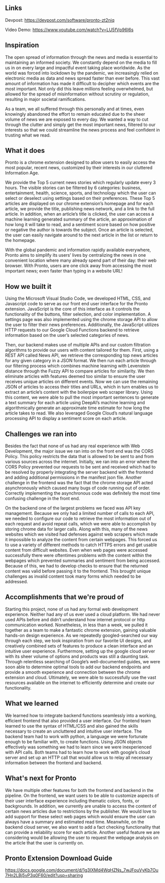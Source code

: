 ## Links
Devpost: https://devpost.com/software/pronto-zt2niq

Video Demo: https://www.youtube.com/watch?v=LU5fVp96I6s

## Inspiration

The open spread of information through the news and media is essential to maintaining an informed society. We constantly depend on the media to fill us in on every large and impactful event taking place worldwide. As the world was forced into lockdown by the pandemic, we increasingly relied on electronic media as data and news spread faster than ever before. This vast amount of information has made it difficult to decipher which events are the most important. Not only did this leave millions feeling overwhelmed, but allowed for the spread of misinformation without scrutiny or regulation, resulting in major societal ramifications. 

As a team, we all suffered through this personally and at times, even knowingly abandoned the effort to remain educated due to the sheer volume of news we are exposed to every day. We wanted a way to cut through the clutter and simply get the most important news, filtered to our interests so that we could streamline the news process and feel confident in trusting what we read. 

## What it does

Pronto is a chrome extension designed to allow users to easily access the most popular, recent news, customized by their interests in our cluttered Information Age. 

We provide the Top 5 current news stories which regularly update every 3 hours. The visible stories can be filtered by 6 categories: business, entertainment, health, science, sports, and technology which the user can select or deselect using settings based on their preferences. These Top 5 articles are displayed on our chrome extension’s homepage and for each article, we provide the title, publishing news network, and a link to the full article. In addition, when an article’s title is clicked, the user can access a machine learning generated summary of the article, an approximation of how long it will take to read, and a sentiment score based on how positive or negative the author is towards the subject. Once an article is selected, the user can easily navigate around to the next article in the list or return to the homepage.

With the global pandemic and information rapidly available everywhere, Pronto aims to simplify its users’ lives by centralizing the news in one convenient location where many already spend part of their day: their web browser. With Pronto, users are one click away from accessing the most important news; even faster than typing in a website URL!

## How we built it

Using the Microsoft Visual Studio Code, we developed HTML, CSS, and Javascript code to serve as our front end user interface for the Pronto extension. JavaScript is the core of this interface as it controls the functionality of the buttons, filter selection, and color implementation. A settings page was also implemented using the chrome storage API to allow the user to filter their news preferences. Additionally, the JavaScript utilizes HTTP requests to our Google Cloud Functions backend to retrieve information based on the user’s selected categories of news. 

Then, our backend makes use of multiple APIs and our custom filtration algorithms to provide our users with content tailored for them. First, using a REST API called News API, we retrieve the corresponding top news articles for any given category in a JSON format. We then run each article through our filtering process which combines machine learning with Levenstein distance through the Fuzzy API to compare articles for similarity. We then eliminate articles with features deemed too similar to ensure the user receives unique articles on different events. Now we can use the remaining JSON of articles to access their titles and URLs, which in turn enables us to extract an article’s content with the boilerpipe web scraper library. Using this content, we were able to pull the most important sentences to generate a text summary for each article using DeepAI’s machine learning and algorithmically generate an approximate time estimate for how long the article takes to read. We also leveraged Google Cloud’s natural language processing API to display a sentiment score on each article. 

## Challenges we ran into

Besides the fact that none of us had any real experience with Web Development, the major issue we ran into on the front end was the CORS Policy. This policy restricts the data that is allowed to be sent to and from various sources across the internet. Initially, we ran into an error where the CORS Policy prevented our requests to be sent and received which had to be resolved by properly integrating the server backend with the frontend and adding additional permissions in the manifest json file. Another challenge in the frontend was the fact that the chrome storage API acted asynchronously which caused many bugs of code running out of order. Correctly implementing the asynchronous code was definitely the most time confusing challenge in the front end.

On the backend one of the largest problems we faced was API key management. Because we only had a limited number of calls to each API, we needed to configure our code to retrieve the most information out of each request and avoid repeat calls, which we were able to accomplish by storing chrome data for larger calls. Along with this, many of the news websites which we visited had defenses against web scrapers which made it impossible to analyze the content from certain webpages. This forced us to use a variety of different methods to catch HTTPS errors and get usable content from difficult websites. Even when web pages were accessed successfully there were oftentimes problems with the content within the webpages which prevented summaries and sentiment from being accessed. Because of this, we had to develop checks to ensure that the returned content was valid before passing it to the frontend. This brought unique challenges as invalid content took many forms which needed to be addressed.

## Accomplishments that we're proud of

Starting this project, none of us had any formal web development experience. Neither had any of us ever used a cloud platform. We had never used APIs before and didn’t understand how internet protocol or http communication worked. Nonetheless, in less than a week, we pulled it together as a team to make a fantastic chrome extension, gaining valuable hands-on design experience. As we repeatedly googled-searched our way through each step, we took inspiration from our favorite UI designs, and creatively combined sets of features to produce a clean interface and an intuitive user experience. Furthermore, setting up the google cloud server with its sheer volume of options and products was still a daunting task. Through relentless searching of Google’s well-documented guides, we were soon able to determine optimal tools to add our backend endpoints and provide a smooth experience and connection between the chrome extension and cloud. Ultimately, we were able to successfully use the vast resources available on the internet to efficiently determine and create our functionality.

## What we learned

We learned how to integrate backend functions seamlessly into a working, efficient frontend that also provided a user interface. Our frontend team learned to use the syntax of HTML/CSS and also gained the skills necessary to create an uncluttered and intuitive user interface. The backend team had to work with python, a language we were fortunate enough to be familiar with, to create functions. Using JSON objects effectively was something we had to learn since we were inexperienced with API calls. Both teams had to learn how to work with google’s cloud server and set up an HTTP call that would allow us to relay all necessary information between the frontend and backend.

## What's next for Pronto

We have multiple other features for both the frontend and backend in the pipeline. On the frontend, we want users to be able to customize aspects of their user interface experience including thematic colors, fonts, or backgrounds. In addition, we currently are unable to access the content of certain news articles due to restrictions by the publisher. We would love to add support for these select web pages which would ensure the user can always have a summary and estimated read time. Meanwhile, on the backend cloud server, we also want to add a fact checking functionality that can provide a reliability score for each article. Another useful feature we are considering would be allowing the user to request the webpage analysis on the article that the user is currently on.


## Pronto Extension Download Guide
https://docs.google.com/document/d/1g3IXMd4WqHZNs_7wJFouVyKb7Ou7Hn2LBj5vP3q0F60/edit?usp=sharing
